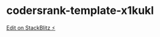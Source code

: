 # codersrank-template-x1kukl

[Edit on StackBlitz ⚡️](https://stackblitz.com/edit/codersrank-template-x1kukl)